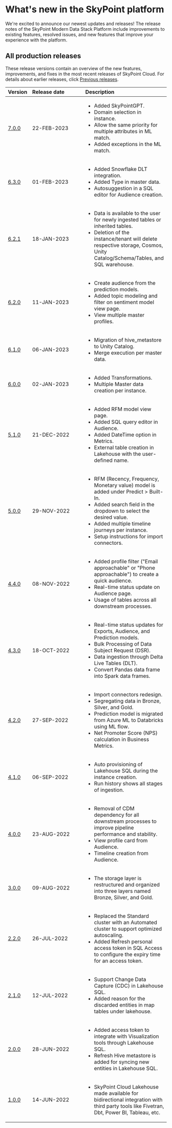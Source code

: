 # What's new in the SkyPoint platform

We're excited to announce our newest updates and releases! The release notes of the SkyPoint Modern Data Stack Platform include improvements to existing features, resolved issues, and new features that improve your experience with the platform.

## All production releases

These release versions contain an overview of the new features, improvements, and fixes in the most recent releases of SkyPoint Cloud. For details about earlier releases, click [Previous releases](whats-new-skypoint.md).

|Version|<div style="width:150px">Release date</div>|Description|
| :- | :- | :- |
|[7.0.0](v7.0.0.md)|22-FEB-2023|<ul><li> Added SkyPointGPT.</li> <li> Domain selection in instance.</li> <li> Allow the same priority for multiple attributes in ML match.</li> <li> Added exceptions in the ML match.</li></ul>|
|[6.3.0](v6.3.0.md)|01-FEB-2023|<ul><li> Added Snowflake DLT integration.</li> <li> Added Type in master data.</li> <li> Autosuggestion in a SQL editor for Audience creation.</li></ul>|
|[6.2.1](v6.2.1.md)|18-JAN-2023|<ul><li> Data is available to the user for newly ingested tables or inherited tables.</li> <li> Deletion of the instance/tenant will delete respective storage, Cosmos, Unity Catalog/Schema/Tables, and SQL warehouse.</li></ul> |
|[6.2.0](v6.2.0.md)|11-JAN-2023|<ul><li> Create audience from the prediction models.</li> <li> Added topic modeling and filter on sentiment model view page.</li> <li> View multiple master profiles. </li></ul>|
|[6.1.0](v6.1.0.md)|06-JAN-2023|<ul><li> Migration of hive_metastore to Unity Catalog. </li><li> Merge execution per master data.</li></ul> |
|[6.0.0](v6.0.0.md)|02-JAN-2023|<ul><li> Added Transformations.</li> <li> Multiple Master data creation per instance.</li></ul> |
|[5.1.0](v5.1.0.md)|21-DEC-2022|<ul><li> Added RFM model view page.</li> <li> Added SQL query editor in Audience.</li> <li> Added DateTime option in Metrics.</li> <li> External table creation in Lakehouse with the user-defined name.</li></ul> |
|[5.0.0](v5.0.0.md)|29-NOV-2022|<ul><li> RFM (Recency, Frequency, Monetary value) model is added under Predict > Built-In. </li><li> Added search field in the dropdown to select the desired value.</li> <li> Added multiple timeline journeys per instance.</li> <li> Setup instructions for import connectors. </li></ul>|
|[4.4.0](v4.4.0.md)|08-NOV-2022|<ul><li> Added profile filter ("Email approachable" or "Phone approachable") to create a quick audience. </li><li> Real-time status update on Audience page.</li> <li> Usage of tables across all downstream processes. </li></ul>|
|[4.3.0](v4.3.0.md)|18-OCT-2022|<ul><li> Real-time status updates for Exports, Audience, and Prediction models.</li> <li> Bulk Processing of Data Subject Request (DSR). </li><li> Data ingestion through Delta Live Tables (DLT).</li> <li> Convert Pandas data frame into Spark data frames.</li></ul> |
|[4.2.0](v4.2.0.md)|27-SEP-2022|<ul><li> Import connectors redesign.</li> <li> Segregating data in Bronze, Silver, and Gold.</li> <li> Prediction model is migrated from Azure ML to Databricks using ML flow. </li><li> Net Promoter Score (NPS) calculation in Business Metrics. </li></ul>|
|[4.1.0](v4.1.0.md)|06-SEP-2022|<ul><li> Auto provisioning of Lakehouse SQL during the instance creation.</li> <li> Run history shows all stages of ingestion.</li></ul>|
|[4.0.0](v4.0.0.md)|23-AUG-2022|<ul><li> Removal of CDM dependency for all downstream processes to improve pipeline performance and stability.</li> <li> View profile card from Audience.</li> <li> Timeline creation from Audience.</li></ul>|
|[3.0.0](v3.0.0.md)|09-AUG-2022|<ul><li>The storage layer is restructured and organized into three layers named Bronze, Silver, and Gold.</li></ul>
|[2.2.0](v2.2.0.md)|26-JUL-2022|<ul><li>Replaced the Standard cluster with an Automated cluster to support optimized autoscaling. </li><li>Added Refresh personal access token in SQL Access to configure the expiry time for an access token.</li></ul>|
|[2.1.0](v2.1.0.md)|12-JUL-2022|<ul><li>Support Change Data Capture (CDC) in Lakehouse SQL.</li> <li>Added reason for the discarded entities in map tables under lakehouse. </li></ul>|
|[2.0.0](v2.0.0.md)|28-JUN-2022|<ul><li>Added access token to integrate with Visualization tools through Lakehouse SQL.</li> <li>Refresh Hive metastore is added for syncing new entities in Lakehouse SQL.</li></ul>|
|[1.0.0](v1.0.0.md)|14-JUN-2022|<ul><li>SkyPoint Cloud Lakehouse made available for bidirectional integration with third party tools like Fivetran, Dbt, Power BI, Tableau, etc.</li></ul>|
